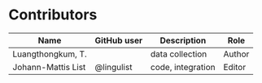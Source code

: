 # Contributors

Name | GitHub user | Description | Role
 --- | --- | --- | --- 
Luangthongkum, T. | | data collection | Author
Johann-Mattis List | @lingulist | code, integration | Editor


